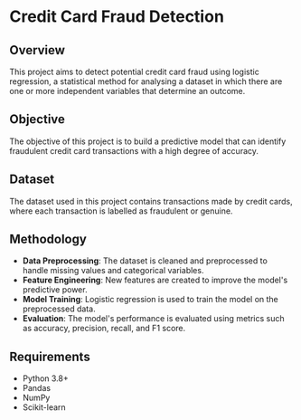 # Credit Card Fraud Detection

## Overview
This project aims to detect potential credit card fraud using logistic regression, a statistical method for analysing a dataset in which there are one or more independent variables that determine an outcome.

## Objective
The objective of this project is to build a predictive model that can identify fraudulent credit card transactions with a high degree of accuracy.

## Dataset
The dataset used in this project contains transactions made by credit cards, where each transaction is labelled as fraudulent or genuine.

## Methodology
- **Data Preprocessing**: The dataset is cleaned and preprocessed to handle missing values and categorical variables.
- **Feature Engineering**: New features are created to improve the model's predictive power.
- **Model Training**: Logistic regression is used to train the model on the preprocessed data.
- **Evaluation**: The model's performance is evaluated using metrics such as accuracy, precision, recall, and F1 score.

## Requirements
- Python 3.8+
- Pandas
- NumPy
- Scikit-learn
